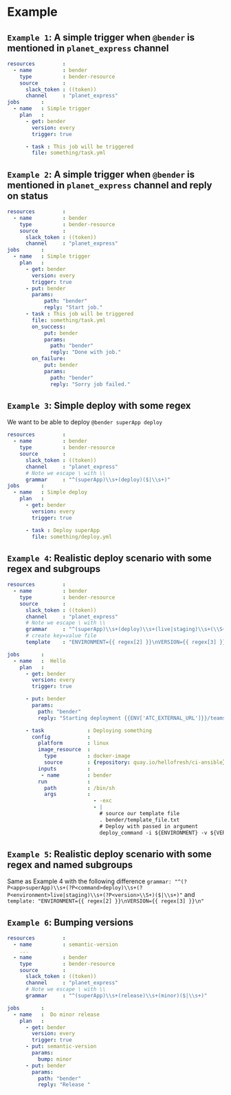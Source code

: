 # Example

## `Example 1`: A simple trigger when `@bender` is mentioned in `planet_express` channel

``` yaml
resources         :
  - name          : bender
    type          : bender-resource
    source        :
      slack_token : ((token))
      channel     : "planet_express"
jobs       :
  - name   : Simple trigger
    plan   :
      - get: bender
        version: every
        trigger: true

      - task : This job will be triggered
        file: something/task.yml
```

## `Example 2`: A simple trigger when `@bender` is mentioned in `planet_express` channel and reply on status

``` yaml
resources         :
  - name          : bender
    type          : bender-resource
    source        :
      slack_token : ((token))
      channel     : "planet_express"
jobs       :
  - name   : Simple trigger
    plan   :
      - get: bender
        version: every
        trigger: true
      - put: bender
        params:
            path: "bender"
            reply: "Start job."
      - task : This job will be triggered
        file: something/task.yml
        on_success:
            put: bender
            params:
              path: "bender"
              reply: "Done with job."
        on_failure:
            put: bender
            params:
              path: "bender"
              reply: "Sorry job failed."
```

## `Example 3`: Simple deploy with some regex

We want to be able to deploy `@bender superApp deploy`

``` yaml
resources         :
  - name          : bender
    type          : bender-resource
    source        :
      slack_token : ((token))
      channel     : "planet_express"
      # Note we escape \ with \\
      grammar     : "^(superApp)\\s+(deploy)($|\\s+)"
jobs       :
  - name   : Simple deploy
    plan   :
      - get: bender
        version: every
        trigger: true

      - task : Deploy superApp
        file: something/deploy.yml
```

## `Example 4`: Realistic deploy scenario with some regex and subgroups

```yaml
resources         :
  - name          : bender
    type          : bender-resource
    source        :
      slack_token : ((token))
      channel     : "planet_express"
      # Note we escape \ with \\
      grammar     : "^(superApp)\\s+(deploy)\\s+(live|staging)\\s+(\\S+)($|\\s+)"
      # create key=value file
      template    : "ENVIRONMENT={{ regex[2] }}\nVERSION={{ regex[3] }}\n"

jobs       :
  - name   :  Hello
    plan   :
      - get: bender
        version: every
        trigger: true

      - put: bender
        params:
          path: "bender"
          reply: "Starting deployment {{ENV['ATC_EXTERNAL_URL']}}/teams/{{ ENV['BUILD_TEAM_NAME'] }}/pipelines/{{ENV['BUILD_PIPELINE_NAME']}}/jobs/{{ENV['BUILD_JOB_NAME'}}/builds/{{ENV['BUILD_NAME']}}"

      - task              : Deploying something
        config            :
          platform        : linux
          image_resource  :
            type          : docker-image
            source        : {repository: quay.io/hellofresh/ci-ansible}
          inputs          :
           - name         : bender
          run             :
            path          : /bin/sh
            args          :
                            - -exc
                            - |
                              # source our template file
                              . bender/template_file.txt
                              # Deploy with passed in argument
                              deploy_command -i ${ENVIRONMENT} -v ${VERSION}
```

## `Example 5`: Realistic deploy scenario with some regex and named subgroups

Same as Example 4 with the following difference `grammar: "^(?P<app>superApp)\\s+(?P<command>deploy)\\s+(?P<environment>live|staging)\\s+(?P<version>\\S+)($|\\s+)"` and `template: "ENVIRONMENT={{ regex[2] }}\nVERSION={{ regex[3] }}\n"`

## `Example 6`: Bumping versions

```yaml
resources         :
  - name          : semantic-version
    ...
  - name          : bender
    type          : bender-resource
    source        :
      slack_token : ((token))
      channel     : "planet_express"
      # Note we escape \ with \\
      grammar     : "^(superApp)\\s+(release)\\s+(minor)($|\\s+)"

jobs       :
  - name   :  Do minor release
    plan   :
      - get: bender
        version: every
        trigger: true
      - put: semantic-version
        params:
          bump: minor
      - put: bender
        params:
          path: "bender"
          reply: "Release "
```
